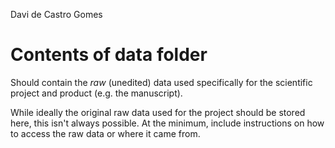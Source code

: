 Davi de Castro Gomes
# Contents of data folder

Should contain the *raw* (unedited) data used specifically for the
scientific project and product (e.g. the manuscript).

While ideally the original raw data used for the project should be
stored here, this isn't always possible. At the minimum, include
instructions on how to access the raw data or where it came from.
